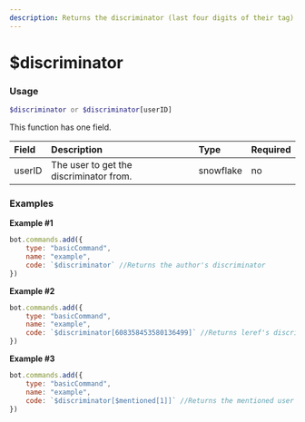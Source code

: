```yaml
---
description: Returns the discriminator (last four digits of their tag) of the given user.
---
```


# $discriminator
### Usage
```php
$discriminator or $discriminator[userID]
```

This function has one field.

| Field | Description | Type | Required |
| :--- | :--- | :--- | :--- |
| userID | The user to get the discriminator from. | snowflake | no |

### Examples
**Example #1**
```javascript
bot.commands.add({
    type: "basicCommand",
    name: "example",
    code: `$discriminator` //Returns the author's discriminator
})
```

**Example #2**
```javascript
bot.commands.add({
    type: "basicCommand",
    name: "example",
    code: `$discriminator[608358453580136499]` //Returns leref's discriminator (0001)
})
```

**Example #3**
```javascript
bot.commands.add({
    type: "basicCommand",
    name: "example",
    code: `$discriminator[$mentioned[1]]` //Returns the mentioned user's discriminator
})
```